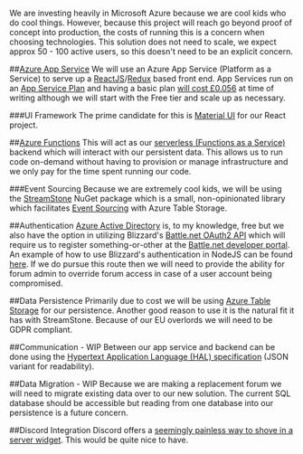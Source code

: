 We are investing heavily in Microsoft Azure because we are cool kids who do cool things. However, because this project will reach go beyond proof of concept into production, the costs of running this is a concern when choosing technologies. This solution does not need to scale, we expect approx 50 - 100 active users, so this doesn't need to be an explicit concern.

##[Azure App Service](https://docs.microsoft.com/en-us/azure/app-service/)
We will use an Azure App Service (Platform as a Service) to serve up a [ReactJS](https://reactjs.org/docs/getting-started.html)/[Redux](https://redux.js.org/api/api-reference) based front end. App Services run on an [App Service Plan](https://docs.microsoft.com/en-us/azure/app-service/overview-hosting-plans) and having a basic plan [will cost £0.056](https://azure.microsoft.com/en-us/pricing/details/app-service/windows/) at time of writing although we will start with the Free tier and scale up as necessary.

###UI Framework
The prime candidate for this is [Material UI](https://material-ui.com/) for our React project.

##[Azure Functions](https://docs.microsoft.com/en-us/azure/azure-functions/functions-overview)
This will act as our [serverless (Functions as a Service)](https://martinfowler.com/articles/serverless.html) backend which will interact with our persistent data. This allows us to run code on-demand without having to provision or manage infrastructure and we only pay for the time spent running our code.

###Event Sourcing
Because we are extremely cool kids, we will be using the [StreamStone](https://github.com/yevhen/Streamstone) NuGet package which is a small, non-opinionated library which facilitates [Event Sourcing](https://martinfowler.com/eaaDev/EventSourcing.html) with Azure Table Storage.

##Authentication
[Azure Active Directory](https://docs.microsoft.com/en-us/azure/active-directory/) is, to my knowledge, free but we also have the option in utilizing Blizzard's [Battle.net OAuth2 API](https://develop.battle.net/documentation/guides/using-oauth) which will require us to register something-or-other at the [Battle.net developer portal](https://develop.battle.net/). An example of how to use Blizzard's authentication in NodeJS can be found [here](https://github.com/Blizzard/passport-bnet). If we do pursue this route then we will need to provide the ability for forum admin to override forum access in case of a user account being compromised.

##Data Persistence
Primarily due to cost we will be using [Azure Table Storage](https://docs.microsoft.com/en-us/azure/storage/) for our persistence. Another good reason to use it is the natural fit it has with StreamStone. Because of our EU overlords we will need to be GDPR compliant.

##Communication - WIP
Between our app service and backend can be done using the [Hypertext Application Language (HAL) specification](http://stateless.co/hal_specification.html) (JSON variant for readability).

##Data Migration - WIP
Because we are making a replacement forum we will need to migrate existing data over to our new solution. The current SQL database should be accessible but reading from one database into our persistence is a future concern.

##Discord Integration
Discord offers a [seemingly painless way to shove in a server widget](https://blog.discordapp.com/add-the-discord-widget-to-your-site-d45ffcd718c6). This would be quite nice to have.

